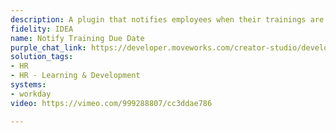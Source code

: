 ```yaml
---
description: A plugin that notifies employees when their trainings are due.
fidelity: IDEA
name: Notify Training Due Date
purple_chat_link: https://developer.moveworks.com/creator-studio/developer-tools/purple-chat-builder/?workspace=%7B%22title%22%3A%22My+Workspace%22%2C%22botSettings%22%3A%7B%7D%2C%22mocks%22%3A%5B%7B%22id%22%3A157%2C%22title%22%3A%22Mock+1%22%2C%22transcript%22%3A%7B%22settings%22%3A%7B%22colorStyle%22%3A%22LIGHT%22%2C%22startTime%22%3A%2211%3A43+AM%22%2C%22defaultPerson%22%3A%22ELLEN%22%2C%22editable%22%3Atrue%7D%2C%22messages%22%3A%5B%7B%22from%22%3A%22BOT%22%2C%22text%22%3A%22%F0%9F%93%9A+Just+a+friendly+reminder+that+it%27s+time+for+your+scheduled+trainings.+Staying+up-to-date+with+your+trainings+ensures+you%27re+at+the+top+of+your+game%21+%F0%9F%9A%80%22%7D%2C%7B%22from%22%3A%22USER%22%2C%22text%22%3A%22Got+it%2C+can+you+show+me+what+trainings+are+due%3F%22%7D%2C%7B%22from%22%3A%22BOT%22%2C%22text%22%3A%22%E2%9C%85+Checking+the+training+schedule+for+upcoming+due+dates%3Cbr%3E%E2%9C%85+Identifying+trainings+that+are+relevant+to+your+role%3Cbr%3E%F0%9F%94%81+Compiling+the+list+of+due+trainings.%22%7D%2C%7B%22from%22%3A%22BOT%22%2C%22text%22%3A%22Sure%2C+here+are+the+trainings+that+are+due+soon%3A%22%2C%22cards%22%3A%5B%7B%22title%22%3A%22Cybersecurity+Awareness+Training%22%2C%22text%22%3A%22Due+Date%3A+2023-05-01%3Cbr%3EThis+training+covers+essential+best+practices+for+maintaining+cybersecurity+in+the+workplace.+Make+sure+to+complete+it+by+the+due+date%21%3Cbr%3E%3Ca+href%3D%27https%3A%2F%2Ftrainingportal.example.com%2Fcybersecurity%27%3EStart+Training%3C%2Fa%3E%22%7D%2C%7B%22title%22%3A%22Diversity+and+Inclusion+Workshop%22%2C%22text%22%3A%22Due+Date%3A+2023-05-15%3Cbr%3EEngage+with+key+concepts+and+practices+to+support+diversity+and+inclusion+within+our+team.+Your+participation+is+highly+valued.%3Cbr%3E%3Ca+href%3D%27https%3A%2F%2Ftrainingportal.example.com%2Fdiversity-inclusion%27%3EStart+Training%3C%2Fa%3E%22%7D%2C%7B%22buttons%22%3A%5B%7B%22style%22%3A%22PRIMARY%22%2C%22text%22%3A%22Start+Trainings%22%7D%2C%7B%22text%22%3A%22View+All+Trainings%22%7D%2C%7B%22text%22%3A%22Remind+Me+Later%22%7D%5D%7D%5D%7D%5D%7D%7D%5D%7D
solution_tags:
- HR
- HR - Learning & Development
systems:
- workday
video: https://vimeo.com/999288807/cc3ddae786

---
```

